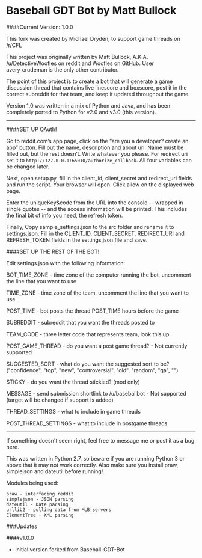 Baseball GDT Bot by Matt Bullock
=====================================

####Current Version: 1.0.0

This fork was created by Michael Dryden, to support game threads on /r/CFL

This project was originally written by Matt Bullock,
	A.K.A. /u/DetectiveWoofles on reddit and Woofles on GitHub.
	User avery_crudeman is the only other contributor.
	
The point of this project is to create a bot that will generate a
	game discussion thread that contains live linescore and boxscore,
	post it in the correct subreddit for that team, and keep it
	updated throughout the game.
	
Version 1.0 was written in a mix of Python and Java, and has been
	completely ported to Python for v2.0 and v3.0 (this version).

---

####SET UP OAuth!

Go to reddit.com’s app page, click on the “are you a developer? create an app” button. Fill out the name, description and about url. Name must be filled out, but the rest doesn’t. Write whatever you please. For redirect uri set it to `http://127.0.0.1:65010/authorize_callback`. All four variables can be changed later.

Next, open setup.py, fill in the client_id, client_secret and redirect_uri fields and run the script. Your browser will open. Click allow on the displayed web page. 

Enter the uniqueKey&code from the URL into the console -- wrapped in single quotes -- and the access information will be printed. This includes the final bit of info you need, the refresh token.

Finally, Copy sample_settings.json to the src folder and rename it to settings.json. Fill in the CLIENT_ID, CLIENT_SECRET, REDIRECT_URI and REFRESH_TOKEN fields in the settings.json file and save. 

####SET UP THE REST OF THE BOT!

Edit settings.json with the following information:

BOT_TIME_ZONE - time zone of the computer running the bot, uncomment the line that you want to use

TIME_ZONE - time zone of the team. uncomment the line that you want to use

POST_TIME - bot posts the thread POST_TIME hours before the game

SUBREDDIT - subreddit that you want the threads posted to

TEAM_CODE - three letter code that represents team, look this up

POST_GAME_THREAD - do you want a post game thread? - Not currently supported

SUGGESTED_SORT - what do you want the suggested sort to be? ("confidence", "top", "new", "controversial", "old", "random", "qa", "")

STICKY - do you want the thread stickied? (mod only)

MESSAGE - send submission shortlink to /u/baseballbot - Not supported (target will be changed if support is added)

THREAD_SETTINGS - what to include in game threads

POST_THREAD_SETTINGS - what to include in postgame threads
	
---	

If something doesn't seem right, feel free to message me or post it as a bug here.
	
This was written in Python 2.7, so beware if you are running Python 3 or
	above that it may not work correctly. Also make sure you install
	praw, simplejson and dateutil before running!
	
Modules being used:

	praw - interfacing reddit
	simplejson - JSON parsing
	dateutil - Date parsing
	urllib2 - pulling data from MLB servers
	ElementTree - XML parsing

###Updates

####v1.0.0
* Initial version forked from Baseball-GDT-Bot

	
